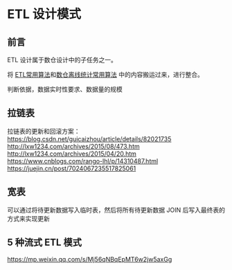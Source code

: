 # ETL 设计模式

## 前言

ETL 设计属于数仓设计中的子任务之一。


将 [ETL常用算法](work/methodology/Data-Engineering/Components/Big-Data/Data-Development/ETL/ETL常用算法.md)和[数仓离线统计常用算法](work/methodology/Data-Engineering/Components/Big-Data/Data-Development/ETL/数仓离线统计常用算法.md) 中的内容搬运过来，进行整合。


判断依据，数据实时性要求、数据量的规模


## 拉链表

拉链表的更新和回滚方案：
https://blog.csdn.net/guicaizhou/article/details/82021735
http://lxw1234.com/archives/2015/08/473.htm
http://lxw1234.com/archives/2015/04/20.htm
https://www.cnblogs.com/rango-lhl/p/14310487.html
https://juejin.cn/post/7024067235517825061


## 宽表

可以通过将待更新数据写入临时表，然后将所有待更新数据 JOIN 后写入最终表的方式来实现更新


## 5 种流式 ETL 模式
https://mp.weixin.qq.com/s/Mj56qNBqEpMT6w2jw5axGg